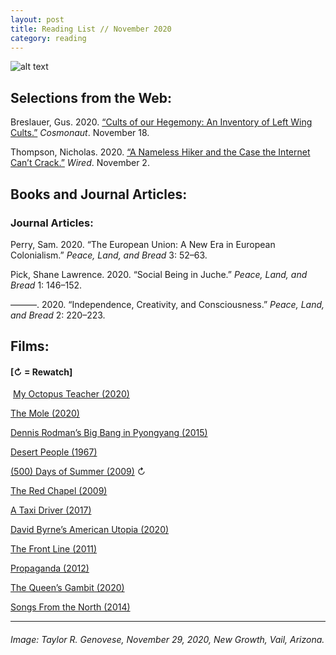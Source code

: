 ```yaml
---
layout: post
title: Reading List // November 2020
category: reading
---
```


![alt text](https://trgenovese.github.io/blog/images/nov20reading.jpg)

## Selections from the Web:
Breslauer, Gus. 2020. [“Cults of our Hegemony: An Inventory of Left Wing Cults.”](https://cosmonaut.blog/2020/11/18/cults-of-our-hegemony-an-inventory-of-left-wing-cults/?fbclid=IwAR06jaClCyB-dQsI_q9KKKz62E3E2xI9b9zObW-iJU6QXNSup7In-3-uI1U) *Cosmonaut*. November 18.

Thompson, Nicholas. 2020. [“A Nameless Hiker and the Case the Internet Can’t Crack.”](https://www.wired.com/story/nameless-hiker-mostly-harmless-internet-mystery/?utm_source=facebook&utm_medium=social&utm_campaign=onsite-share&utm_brand=wired&utm_social-type=earned&fbclid=IwAR1KP5_FAYCDsH8waKz082DnwWvOCa5t3d1KteAc4zIOFMVt2hFv-1Umqq8) *Wired*. November 2.

## Books and Journal Articles:

### Journal Articles:
Perry, Sam. 2020. “The European Union: A New Era in European Colonialism.” *Peace, Land, and Bread* 3: 52–63.

Pick, Shane Lawrence. 2020. “Social Being in Juche.” *Peace, Land, and Bread* 1: 146–152.

———. 2020. “Independence, Creativity, and Consciousness.” *Peace, Land, and Bread* 2: 220–223.

## Films:
#### [↻ = Rewatch]
 [My Octopus Teacher (2020)](https://letterboxd.com/trgenovese/film/my-octopus-teacher/)

[The Mole (2020)](https://letterboxd.com/trgenovese/film/the-mole-2020/)

[Dennis Rodman’s Big Bang in Pyongyang (2015)](https://letterboxd.com/trgenovese/film/dennis-rodmans-big-bang-in-pyongyang/)

[Desert People (1967)](https://letterboxd.com/trgenovese/film/desert-people/)

[(500) Days of Summer (2009)](https://letterboxd.com/trgenovese/film/500-days-of-summer/) ↻

[The Red Chapel (2009)](https://letterboxd.com/trgenovese/film/the-red-chapel/)

[A Taxi Driver (2017)](https://letterboxd.com/trgenovese/film/a-taxi-driver/)

[David Byrne’s American Utopia (2020)](https://letterboxd.com/trgenovese/film/david-byrnes-american-utopia/)

[The Front Line (2011)](https://letterboxd.com/trgenovese/film/the-front-line-2011/)

[Propaganda (2012)](https://letterboxd.com/trgenovese/film/propaganda-2012/)

[The Queen’s Gambit (2020)](https://letterboxd.com/trgenovese/film/the-queens-gambit/)

[Songs From the North (2014)](https://letterboxd.com/trgenovese/film/songs-from-the-north/)
___
###### Image: Taylor R. Genovese, November 29, 2020, New Growth, Vail, Arizona.
